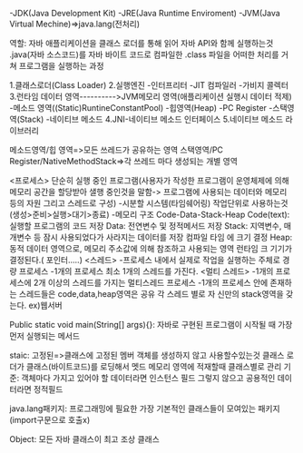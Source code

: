 -JDK(Java Development Kit)
-JRE(Java Runtime Enviroment)
-JVM(Java Virtual Mechine)=>java.lang(전처리)

역할: 자바 애플리케이션을 클래스 로더를 통해 읽어 자바 API와 함께 실행하는것
.java(자바 소스코드)를 자바 바이트 코드로 컴파일한 .class 파일을 어떠한 처리를 거쳐 프로그램을 실행하는 과정


1.클래스로더(Class Loader)
2.실행엔진
	-인터프리터
	-JIT 컴파일러
	-가비지 콜렉터
3.런타임 데이터 영역---------->JVM메모리 영역(애플리케이션 실행시 데이터 적제)
	-메소드 영역((Static)RuntineConstantPool)
	-힙영역(Heap)
	-PC Register
	-스택영역(Stack)
	-네이티브 메소드
4.JNI-네이티브 메소드 인터페이스
5.네이티브 메소드 라이브러리



메소드영역/힙 영역=>모든 쓰레드가 공유하는 영역
스택영역/PC Register/NativeMethodStack=>각 쓰레드 마다 생성되는 개별 영역

<프로세스>
단순히 실행 중인 프로그램(사용자가 작성한 프로그램이 운영체제에 의해 메모리 공간을 할당받아 샐행 중인것을 말함-> 프로그램에 사용되는 데이터와 메모리 등의 자원 그리고 스레드로 구성)
-시분할 시스템(타임쉐어링) 작업단위로 사용하는것(생성>준비>실행>대기>종료)
-메모리 구조
	Code-Data-Stack-Heap
	Code(text):실행할 프로그램의 코드 저장
	Data: 전연변수 및 정적메서드 저장
	Stack: 지역변수, 매개변수 등 잠시 사용되었다가 사라지는 데이터를 저장 컴파일 타임             에 크기 결정
	Heap: 동적 데이터 영역으로, 메모리 주소값에 의해 참조하고 사용되는 영역 런타임 크           기기가 결정된다.( 포인터.....)
<스레드>
-프로세스 내에서 실제로 작업을 실행하는 주체로 경량 프로세스
-1개의 프로세스 최소 1개의 스레드를 가진다.
<멀티 스레드>
-1개의 프로세스에 2개 이상의 스레드를 가지는 멀티스레드 프로세스
-1개의 프로세스 안에 존재하는 스레드들은 code,data,heap영역은 공유 각 스레드 별로 자     신만의 stack영역을 갖는다. ex)웹서버

Public static void main(String[] args){}: 자바로 구현된 프로그램이 시작될 때 가장 먼저 실행되는 메서드 

staic: 고정된=>클래스에 고정된 멤버 객체를 생성하지 않고 사용할수있는것
클래스 로더가 클래스(바이트코드)를 로딩해서 멧드 메모리 영역에 적재할때 클래스별로 관리
기준: 객체마다 가지고 있어야 할 데이터라면 인스턴스 필드 그렇지 않으고 공용적인 데이터라면 정적필드

java.lang패키지: 프로그래밍에 필요한 가장 기본적인 클래스들이 모여있는 패키지(import구문으로 호출x)

Object: 모든 자바 클래스이 최고 조상 클래스







